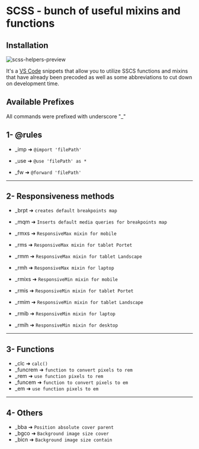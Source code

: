 # SCSS - bunch of useful mixins and functions

## __Installation__
![scss-helpers-preview](https://s5.gifyu.com/images/scss-helpers-preview.gif)

It's a [VS Code](https://code.visualstudio.com/) snippets that allow you to utilize SSCS functions and mixins that have already been precoded as well as some abbreviations to cut down on development time.

## __Available Prefixes__

All commands were prefixed with underscore "_"
## 1- @rules

-  _imp ➜ `@import 'filePath'`

-  _use ➜ `@use 'filePath' as *`

-  _fw  ➜ `@forward 'filePath'`


---

## 2- Responsiveness methods

- _brpt ➜ `creates default breakpoints map`

- _mqm ➜ `Inserts default media queries for breakpoints map`

- _rmxs  ➜ `ResponsiveMax mixin for mobile`

- _rms ➜ `ResponsiveMax mixin for tablet Portet`

- _rmm ➜ `ResponsiveMax mixin for tablet Landscape`

- _rmh  ➜ `ResponsiveMax mixin for laptop`
 
- _rmixs ➜ `ResponsiveMin mixin for mobile`

- _rmis ➜ `ResponsiveMin mixin for tablet Portet`

- _rmim  ➜ `ResponsiveMin mixin for tablet Landscape`

- _rmib  ➜ `ResponsiveMin mixin for laptop`

- _rmih  ➜ `ResponsiveMin mixin for desktop`


---

## 3- Functions

- _clc  ➜ `calc()`
- _funcrem  ➜ `function to convert pixels to rem`
- _rem  ➜ `use function pixels to rem`
- _funcem  ➜ `function to convert pixels to em`
- _em  ➜ `use function pixels to em`


---

## 4- Others

- _bba  ➜ `Position absolute cover parent`
- _bgco  ➜ `Background image size cover`
- _bicn  ➜ `Background image size contain`
